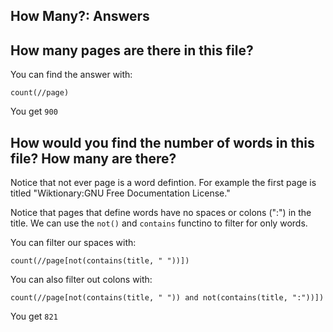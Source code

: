 ## How Many?: Answers 

## How many pages are there in this file?

You can find the answer with:
```
count(//page)
```

You get `900`

## How would you find the number of words in this file? How many are there?


Notice that not ever page is a word defintion. For example the first page is titled "Wiktionary:GNU Free Documentation License."

Notice that pages that define words have no spaces or colons (":") in the title. We can use the `not()` and `contains` functino to filter for only words. 

You can filter our spaces with:
```
count(//page[not(contains(title, " "))])
```

You can also filter out colons with:

```
count(//page[not(contains(title, " ")) and not(contains(title, ":"))])
```



You get `821`
